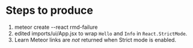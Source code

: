 # Steps to produce

1. meteor create --react rmd-failure
2. edited imports/ui/App.jsx to wrap `Hello` and `Info` in `React.StrictMode`.
3. Learn Meteor links are _not_ returned when Strict mode is enabled. 
